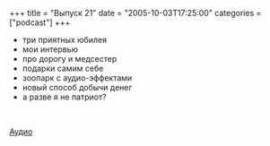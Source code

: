 +++
title = "Выпуск 21"
date = "2005-10-03T17:25:00"
categories = ["podcast"]
+++


- три приятных юбилея
- мои интервью
- про дорогу и медсестер
- подарки самим себе
- зоопарк с аудио-эффектами
- новый способ добычи денег
- а разве я не патриот?

<br/>

<a href="https://podcast.umputun.com/media/ump_podcast21.mp3">Аудио</a><audio src="https://podcast.umputun.com/media/ump_podcast21.mp3" preload="none">